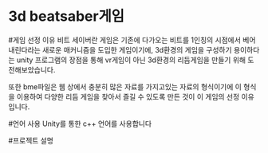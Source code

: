 # 3d beatsaber게임

#게임 선정 이유
비트 세이버란 게임은 기존에 다가오는 비트를 1인칭의 시점에서 베어내린다라는 새로운 매커니즘을 도입한 게임이기에, 3d환경의 게임을 구성하기 용이하다는 unity 프로그램의 장점을 통해 vr게임이 아닌 3d환경의 리듬게임을 만들기 위해 도전해보았습니다.

또한 bme파일은 웹 상에서 충분히 많은 자료를 가지고있는 자료의 형식이기에 이 형식을 이용하여 다양한 리듬 게임을 찾아서 즐길 수 있도록 만든 것이 이 게임의 선정 이유입니다.

#언어 사용
Unity를 통한 c++ 언어를 사용합니다

#프로젝트 설명

